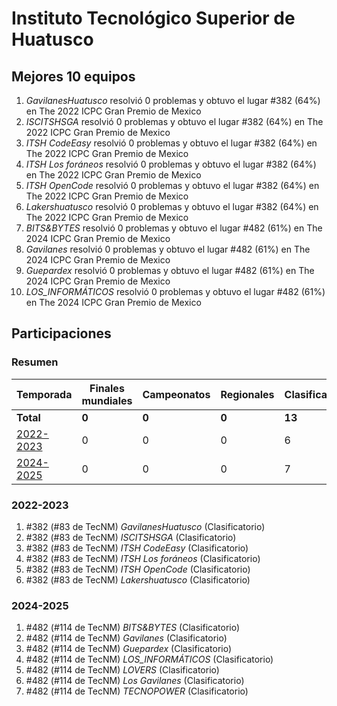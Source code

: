 ---
---

# Instituto Tecnológico Superior de Huatusco

## Mejores 10 equipos

1. _GavilanesHuatusco_ resolvió 0 problemas y obtuvo el lugar #382 (64%) en The 2022 ICPC Gran Premio de Mexico
1. _ISCITSHSGA_ resolvió 0 problemas y obtuvo el lugar #382 (64%) en The 2022 ICPC Gran Premio de Mexico
1. _ITSH CodeEasy_ resolvió 0 problemas y obtuvo el lugar #382 (64%) en The 2022 ICPC Gran Premio de Mexico
1. _ITSH Los foráneos_ resolvió 0 problemas y obtuvo el lugar #382 (64%) en The 2022 ICPC Gran Premio de Mexico
1. _ITSH OpenCode_ resolvió 0 problemas y obtuvo el lugar #382 (64%) en The 2022 ICPC Gran Premio de Mexico
1. _Lakershuatusco_ resolvió 0 problemas y obtuvo el lugar #382 (64%) en The 2022 ICPC Gran Premio de Mexico
1. _BITS&BYTES_ resolvió 0 problemas y obtuvo el lugar #482 (61%) en The 2024 ICPC Gran Premio de Mexico
1. _Gavilanes_ resolvió 0 problemas y obtuvo el lugar #482 (61%) en The 2024 ICPC Gran Premio de Mexico
1. _Guepardex_ resolvió 0 problemas y obtuvo el lugar #482 (61%) en The 2024 ICPC Gran Premio de Mexico
1. _LOS_INFORMÁTICOS_ resolvió 0 problemas y obtuvo el lugar #482 (61%) en The 2024 ICPC Gran Premio de Mexico

## Participaciones

### Resumen

| Temporada | Finales mundiales | Campeonatos | Regionales | Clasificatorios | Equipos |
| --- | --- | --- | --- | --- | --- |
| **Total** | **0** | **0** | **0** | **13** | **13** |
| [2022-2023](#2022-2023) | 0 | 0 | 0 | 6 | 6 |
| [2024-2025](#2024-2025) | 0 | 0 | 0 | 7 | 7 |

### 2022-2023

1. #382 (#83 de TecNM) _GavilanesHuatusco_ (Clasificatorio)
1. #382 (#83 de TecNM) _ISCITSHSGA_ (Clasificatorio)
1. #382 (#83 de TecNM) _ITSH CodeEasy_ (Clasificatorio)
1. #382 (#83 de TecNM) _ITSH Los foráneos_ (Clasificatorio)
1. #382 (#83 de TecNM) _ITSH OpenCode_ (Clasificatorio)
1. #382 (#83 de TecNM) _Lakershuatusco_ (Clasificatorio)

### 2024-2025

1. #482 (#114 de TecNM) _BITS&BYTES_ (Clasificatorio)
1. #482 (#114 de TecNM) _Gavilanes_ (Clasificatorio)
1. #482 (#114 de TecNM) _Guepardex_ (Clasificatorio)
1. #482 (#114 de TecNM) _LOS_INFORMÁTICOS_ (Clasificatorio)
1. #482 (#114 de TecNM) _LOVERS_ (Clasificatorio)
1. #482 (#114 de TecNM) _Los Gavilanes_ (Clasificatorio)
1. #482 (#114 de TecNM) _TECNOPOWER_ (Clasificatorio)



